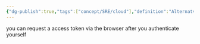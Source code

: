 ```yaml
---
{"dg-publish":true,"tags":["concept/SRE/cloud"],"definition":"Alternatve way of autherizing access to an resource.Through an Device code generated on the device","creation_date":"2024-05-02 22:00","permalink":"/concepts/device-code-flow/","dgPassFrontmatter":true}
---
```





you can request a access token via the browser after you authenticate yourself

